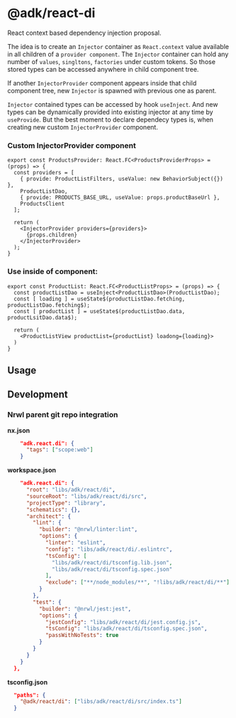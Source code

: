 # @adk/react-di

React context based dependency injection proposal. 

The idea is to create an `Injector` container as `React.context` value available
in all children of a `provider component`. The `Injector` container can hold
any number of `values`, `singltons`, `factories` under custom tokens. So those
stored types can be accessed anywhere in child component tree.

If another `InjectorProvider` component appears inside that child component tree,
new `Injector` is spawned with previous one as parent.

`Injector` contained types can be accessed by hook `useInject`. And new types
can be dynamically provided into existing injector at any time by `useProvide`.
But the best moment to declare dependecy types is, when creating new custom 
`InjectorProvider` component.

### Custom InjectorProvider component

```tsx
export const ProductsProvider: React.FC<ProductsProviderProps> = (props) => {
  const providers = [
    { provide: ProductListFilters, useValue: new BehaviorSubject({}) },
    ProductListDao,
    { provide: PRODUCTS_BASE_URL, useValue: props.productBaseUrl },
    ProductsClient
  ];

  return (
    <InjectorProvider providers={providers}>
      {props.children}
    </InjectorProvider>
  );
}

```

### Use inside of component:
```tsx
export const ProductList: React.FC<ProductListProps> = (props) => {
  const productListDao = useInject<ProductListDao>(ProductListDao);
  const [ loading ] = useState$(productListDao.fetching, productListDao.fetching$);
  const [ productList ] = useState$(productListDao.data, productLsitDao.data$);

  return (
    <ProductListView productList={productList} loadong={loading}>
  )
}
```


## Usage




## Development

### Nrwl parent git repo integration

**nx.json**
```json
    "adk.react.di": {
      "tags": ["scope:web"]
    }
```

**workspace.json**
```json
    "adk.react.di": {
      "root": "libs/adk/react/di",
      "sourceRoot": "libs/adk/react/di/src",
      "projectType": "library",
      "schematics": {},
      "architect": {
        "lint": {
          "builder": "@nrwl/linter:lint",
          "options": {
            "linter": "eslint",
            "config": "libs/adk/react/di/.eslintrc",
            "tsConfig": [
              "libs/adk/react/di/tsconfig.lib.json",
              "libs/adk/react/di/tsconfig.spec.json"
            ],
            "exclude": ["**/node_modules/**", "!libs/adk/react/di/**"]
          }
        },
        "test": {
          "builder": "@nrwl/jest:jest",
          "options": {
            "jestConfig": "libs/adk/react/di/jest.config.js",
            "tsConfig": "libs/adk/react/di/tsconfig.spec.json",
            "passWithNoTests": true
          }
        }
      }
    }
  },
```

**tsconfig.json**
```json
  "paths": {
    "@adk/react/di": ["libs/adk/react/di/src/index.ts"]
  }
```